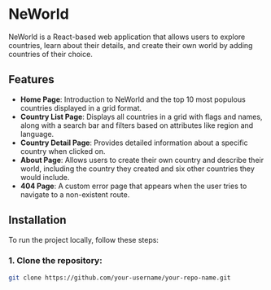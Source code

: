 # NeWorld

NeWorld is a React-based web application that allows users to explore countries, learn about their details, and create their own world by adding countries of their choice.

## Features

- **Home Page**: Introduction to NeWorld and the top 10 most populous countries displayed in a grid format.
- **Country List Page**: Displays all countries in a grid with flags and names, along with a search bar and filters based on attributes like region and language.
- **Country Detail Page**: Provides detailed information about a specific country when clicked on.
- **About Page**: Allows users to create their own country and describe their world, including the country they created and six other countries they would include.
- **404 Page**: A custom error page that appears when the user tries to navigate to a non-existent route.

## Installation

To run the project locally, follow these steps:

### 1. Clone the repository:

```bash
git clone https://github.com/your-username/your-repo-name.git
